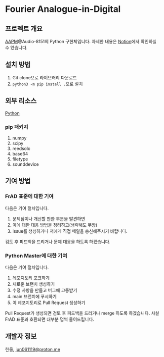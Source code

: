 # Fourier Analogue-in-Digital

## 프로젝트 개요

[AAPM](https://mikhael-openworkspace.notion.site/Project-Archivist-e512fa7a21474ef6bdbd615a424293cf)@Audio-8151의 Python 구현체입니다. 자세한 내용은 [Notion](https://mikhael-openworkspace.notion.site/Fourier-Analogue-in-Digital-d170c1760cbf4bb4aaea9b1f09b7fead?pvs=4)에서 확인하실 수 있습니다.

## 설치 방법

1. Git clone으로 라이브러리 다운로드
2. `python3 -m pip install .`으로 설치

## 외부 리소스

[Python](https://github.com/python/cpython)

### pip 패키지

1. numpy
2. scipy
3. reedsolo
4. base64
5. filetype
6. sounddevice

## 기여 방법

### FrAD 표준에 대한 기여

다음은 기여 절차입니다.

1. 문제점이나 개선할 만한 부분을 발견하면
2. 이에 대한 대응 방법을 정리하고(생략해도 무방)
3. Issue를 생성하거나 저에게 직접 메일을 송신해주시기 바랍니다.

검토 후 피드백을 드리거나 문제 대응을 하도록 하겠습니다.

### Python Master에 대한 기여

다음은 기여 절차입니다.

1. 레포지토리 포크하기
2. 새로운 브랜치 생성하기
3. 수정 사항을 만들고 버그에 고통받기
4. main 브랜치에 푸시하기
5. 이 레포지토리로 Pull Request 생성하기

Pull Request가 생성되면 검토 후 피드백을 드리거나 merge 하도록 하겠습니다. 사실 FrAD 표준과 호환되면 대부분 덥썩 물어드립니다.

## 개발자 정보

한울, <jun061119@proton.me>
